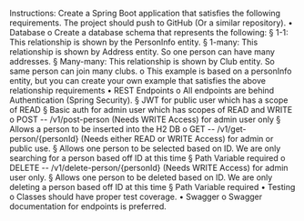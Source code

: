 Instructions: 
Create a Spring Boot application that satisfies the following requirements. The project should push to GitHub (Or a 
similar repository).
• Database
o Create a database schema that represents the following:
§ 1-1: This relationship is shown by the PersonInfo entity.
§ 1-many: This relationship is shown by Address entity. So one person can have many 
addresses.
§ Many-many: This relationship is shown by Club entity. So same person can join many 
clubs.
o This example is based on a personInfo entity, but you can create your own example that satisfies 
the above relationship requirements
• REST Endpoints
o All endpoints are behind Authentication (Spring Security).
§ JWT for public user which has a scope of READ
§ Basic auth for admin user which has scopes of READ and WRITE
o POST -- /v1/post-person (Needs WRITE Access) for admin user only
§ Allows a person to be inserted into the H2 DB 
o GET -- /v1/get-person/{personId} (Needs either READ or WRITE Access) for admin or public use. 
§ Allows one person to be selected based on ID. We are only searching for a person based 
off ID at this time
§ Path Variable required
o DELETE -- /v1/delete-person/{personId} (Needs WRITE Access) for admin user only. 
§ Allows one person to be deleted based on ID. We are only deleting a person based off ID 
at this time
§ Path Variable required
• Testing
o Classes should have proper test coverage. 
• Swagger
o Swagger documentation for endpoints is preferred.
